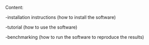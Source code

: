 Content:

-installation instructions (how to install the software)

-tutorial (how to use the software)

-benchmarking (how to run the software to reproduce the results)
